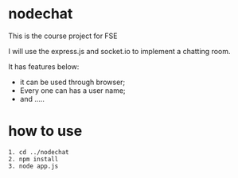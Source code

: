 # nodechat
This is the course project for FSE

I will use the express.js and socket.io to implement a chatting room.

It has features below:

* it can be used through browser;
* Every one can has a user name;
* and .....

# how to use
```
1. cd ../nodechat
2. npm install
3. node app.js
```
